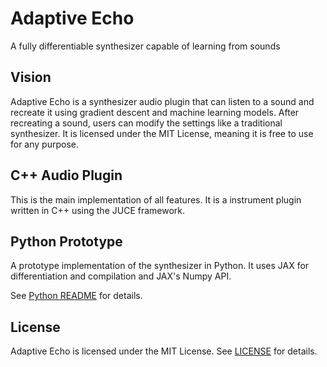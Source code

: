 # Adaptive Echo

A fully differentiable synthesizer capable of learning from sounds

## Vision

Adaptive Echo is a synthesizer audio plugin that can listen to a sound and recreate it using gradient descent and machine learning models. After recreating a sound, users can modify the settings like a traditional synthesizer. It is licensed under the MIT License, meaning it is free to use for any purpose.

## C++ Audio Plugin

This is the main implementation of all features. It is a instrument plugin written in C++ using the JUCE framework.

## Python Prototype

A prototype implementation of the synthesizer in Python. It uses JAX for differentiation and compilation and JAX's Numpy API.

See [Python README](python/README.md) for details.

## License

Adaptive Echo is licensed under the MIT License. See [LICENSE](LICENSE) for details.
